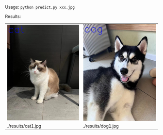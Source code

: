 Usage: `python predict.py xxx.jpg `

Results: 
 <table align="center">
  <tr>
    <td><img src="results/cat1.jpg" width="400"></td>
    <td><img src="results/dog1.jpg" width="400"></td>
  </tr>
  <tr>
    <td>./results/cat1.jpg</td>
    <td>./results/dog1.jpg</td>
  </tr>
</table>
